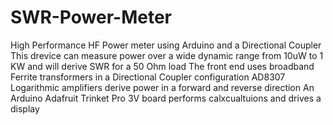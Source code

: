 # SWR-Power-Meter
High Performance HF Power meter using Arduino and a Directional Coupler
This drevice can measure power over a wide dynamic range from 10uW to 1 KW and will derive SWR for a 50 Ohm load 
The front end uses broadband Ferrite transformers in a Directional Coupler configuration 
AD8307 Logarithmic amplifiers derive power in a forward and reverse direction 
An Arduino Adafruit Trinket Pro 3V board performs calxcualtuions and drives a display 

